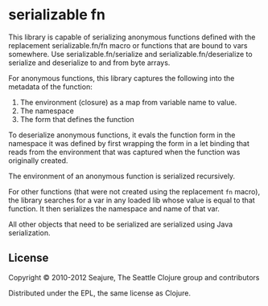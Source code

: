 # serializable fn

This library is capable of serializing anonymous functions defined with the replacement serializable.fn/fn macro or functions that are bound to vars somewhere. Use serializable.fn/serialize and serializable.fn/deserialize to serialize and deserialize to and from byte arrays.

For anonymous functions, this library captures the following into the metadata of the function:

1. The environment (closure) as a map from variable name to value.
2. The namespace
3. The form that defines the function

To deserialize anonymous functions, it evals the function form in the namespace it was defined by first wrapping the form in a let binding that reads from the environment that was captured when the function was originally created.

The environment of an anonymous function is serialized recursively.

For other functions (that were not created using the replacement `fn` macro), the library searches for a var in any loaded lib whose value is equal to that function. It then serializes the namespace and name of that var.

All other objects that need to be serialized are serialized using Java serialization.

## License

Copyright © 2010-2012 Seajure, The Seattle Clojure group and contributors

Distributed under the EPL, the same license as Clojure.
